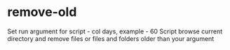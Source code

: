 # remove-old
Set run argument for script - col days, example - 60
Script browse current directory and remove files or files and folders older than your argument
